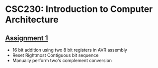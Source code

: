 # CSC230: Introduction to Computer Architecture
## [Assignment 1](https://github.com/Dryd33n/uvic-csc-230/tree/main/assignments/assignment%201/assignment1/assignment1)
- 16 bit addition using two 8 bit registers in AVR assembly
- Reset Rightmost Contiguous bit sequence
- Manually perform two's complement conversion
